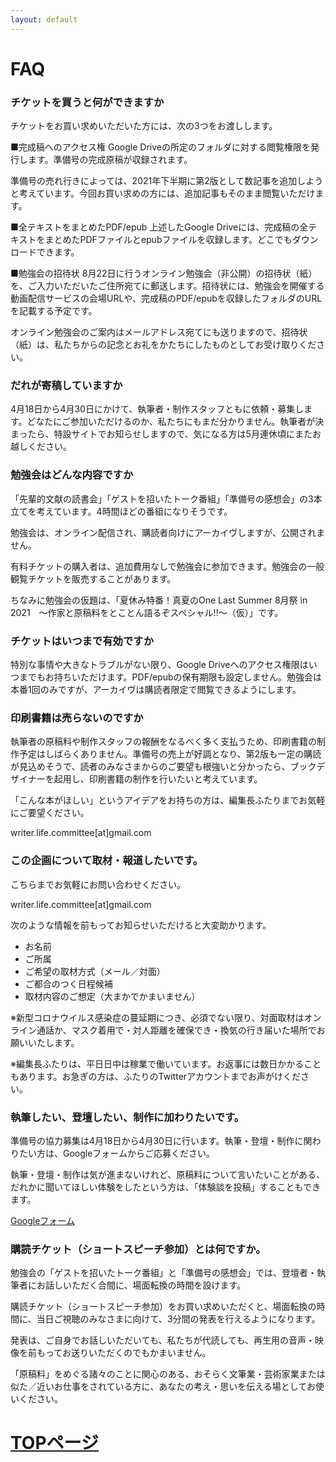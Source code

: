 ```yaml
---
layout: default
---
```


# FAQ

### チケットを買うと何ができますか

チケットをお買い求めいただいた方には、次の3つをお渡しします。

■完成稿へのアクセス権
Google Driveの所定のフォルダに対する閲覧権限を発行します。準備号の完成原稿が収録されます。

準備号の売れ行きによっては、2021年下半期に第2版として数記事を追加しようと考えています。今回お買い求めの方には、追加記事もそのまま閲覧いただけます。

■全テキストをまとめたPDF/epub
上述したGoogle Driveには、完成稿の全テキストをまとめたPDFファイルとepubファイルを収録します。どこでもダウンロードできます。

■勉強会の招待状
8月22日に行うオンライン勉強会（非公開）の招待状（紙）を、ご入力いただいたご住所宛てに郵送します。招待状には、勉強会を開催する動画配信サービスの会場URLや、完成稿のPDF/epubを収録したフォルダのURLを記載する予定です。

オンライン勉強会のご案内はメールアドレス宛てにも送りますので、招待状（紙）は、私たちからの記念とお礼をかたちにしたものとしてお受け取りください。

### だれが寄稿していますか
4月18日から4月30日にかけて、執筆者・制作スタッフともに依頼・募集します。どなたにご参加いただけるのか、私たちにもまだ分かりません。執筆者が決まったら、特設サイトでお知らせしますので、気になる方は5月連休頃にまたお越しください。

### 勉強会はどんな内容ですか
「先輩的文献の読書会」「ゲストを招いたトーク番組」「準備号の感想会」の3本立てを考えています。4時間ほどの番組になりそうです。

勉強会は、オンライン配信され、購読者向けにアーカイヴしますが、公開されません。

有料チケットの購入者は、追加費用なしで勉強会に参加できます。勉強会の一般観覧チケットを販売することがあります。

ちなみに勉強会の仮題は、「夏休み特番！真夏のOne Last Summer 8月祭 in 2021　～作家と原稿料をとことん語るぞスペシャル!!～（仮）」です。

### チケットはいつまで有効ですか
特別な事情や大きなトラブルがない限り、Google Driveへのアクセス権限はいつまでもお持ちいただけます。PDF/epubの保有期限も設定しません。勉強会は本番1回のみですが、アーカイヴは購読者限定で閲覧できるようにします。

### 印刷書籍は売らないのですか
執筆者の原稿料や制作スタッフの報酬をなるべく多く支払うため、印刷書籍の制作予定はしばらくありません。準備号の売上が好調となり、第2版も一定の購読が見込めそうで、読者のみなさまからのご要望も根強いと分かったら、ブックデザイナーを起用し、印刷書籍の制作を行いたいと考えています。

「こんな本がほしい」というアイデアをお持ちの方は、編集長ふたりまでお気軽にご要望ください。

writer.life.committee[at]gmail.com

### この企画について取材・報道したいです。
こちらまでお気軽にお問い合わせください。

writer.life.committee[at]gmail.com

次のような情報を前もってお知らせいただけると大変助かります。
- お名前
- ご所属
- ご希望の取材方式（メール／対面）
- ご都合のつく日程候補
- 取材内容のご想定（大まかでかまいません）

※新型コロナウイルス感染症の蔓延期につき、必須でない限り、対面取材はオンライン通話か、マスク着用で・対人距離を確保でき・換気の行き届いた場所でお願いいたします。

※編集長ふたりは、平日日中は稼業で働いています。お返事には数日かかることもあります。お急ぎの方は、ふたりのTwitterアカウントまでお声がけください。

### 執筆したい、登壇したい、制作に加わりたいです。
準備号の協力募集は4月18日から4月30日に行います。執筆・登壇・制作に関わりたい方は、Googleフォームからご応募ください。

執筆・登壇・制作は気が進まないけれど、原稿料について言いたいことがある、だれかに聞いてほしい体験をしたという方は、「体験談を投稿」することもできます。

[Googleフォーム](https://docs.google.com/forms/d/e/1FAIpQLSddK7-cYI9zzO6wMjTwGqHf9dcVSErruk5bslFF4HAC5QGtbA/viewform)

### 購読チケット（ショートスピーチ参加）とは何ですか。
勉強会の「ゲストを招いたトーク番組」と「準備号の感想会」では、登壇者・執筆者にお話しいただく合間に、場面転換の時間を設けます。

購読チケット（ショートスピーチ参加）をお買い求めいただくと、場面転換の時間に、当日ご視聴のみなさまに向けて、3分間の発表を行えるようになります。

発表は、ご自身でお話しいただいても、私たちが代読しても、再生用の音声・映像を前もってお送りいただくのでもかまいません。

「原稿料」をめぐる諸々のことに関心のある、おそらく文筆業・芸術家業または似た／近いお仕事をされている方に、あなたの考え・思いを伝える場としてお使いください。

# [TOPページ](./index.md)